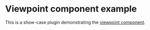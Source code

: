 # Viewpoint component example

This is a show-case plugin demonstrating the [viewpoint component](../../../src/components/viewpoint/VcsViewpointComponent.vue).
